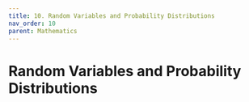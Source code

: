 ```yaml
---
title: 10. Random Variables and Probability Distributions
nav_order: 10
parent: Mathematics
---
```

# Random Variables and Probability Distributions